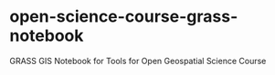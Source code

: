 # open-science-course-grass-notebook
GRASS GIS Notebook for Tools for Open Geospatial Science Course
